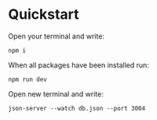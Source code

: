 # Quickstart
Open your terminal and write:
```
npm i
```

When all packages have been installed run:
```
npm run dev
```

Open new terminal and write:
```
json-server --watch db.json --port 3004
```
